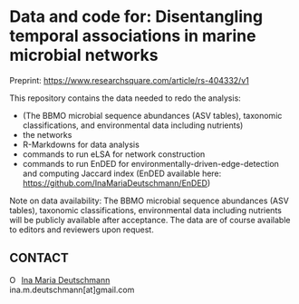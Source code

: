 # Data and code for: Disentangling temporal associations in marine microbial networks

Preprint: https://www.researchsquare.com/article/rs-404332/v1

This repository contains the data needed to redo the analysis:
- (The BBMO microbial sequence abundances (ASV tables), taxonomic classifications, and environmental data including nutrients)
- the networks
- R-Markdowns for data analysis 
- commands to run eLSA for network construction
- commands to run EnDED for environmentally-driven-edge-detection and computing Jaccard index (EnDED available here: https://github.com/InaMariaDeutschmann/EnDED)

Note on data availability: The BBMO microbial sequence abundances (ASV tables), taxonomic classifications, environmental data including nutrients will be publicly available after acceptance. The data are of course available to editors and reviewers upon request.


## CONTACT
<div itemscope itemtype="https://schema.org/Person"><a itemprop="sameAs" content="https://orcid.org/0000-0002-3512-261X" href="https://orcid.org/0000-0002-3512-261X" target="orcid.widget" rel="noopener noreferrer" style="vertical-align:top;"><img src="https://orcid.org/sites/default/files/images/orcid_16x16.png" style="width:1em;margin-right:.5em;" alt="ORCID iD icon">Ina Maria Deutschmann</a></div>
ina.m.deutschmann[at]gmail.com
